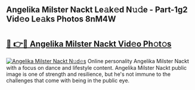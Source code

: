 ## Angelika Milster Nackt Le𝚊k𝚎d N𝚞𝚍e - Part-1g2 Vid𝚎o Le𝚊ks Photos 8nM4W

# <h2><a href="http://fb6jmy.evod.top/?m=Angelika+Milster+Nackt">🔗 👉🔴 Angelika Milster Nackt Vid𝚎o Ph𝚘t𝚘s</a></h2>

[![Angelika Milster Nackt N𝚞d𝚎s](https://i.imgur.com/8V9OHl7.gif)](http://fb6jmy.evod.top/?m=Angelika+Milster+Nackt)
Online personality Angelika Milster Nackt with a focus on dance and lifestyle content. Angelika Milster Nackt public image is one of strength and resilience, but he's not immune to the challenges that come with being in the public eye. 
